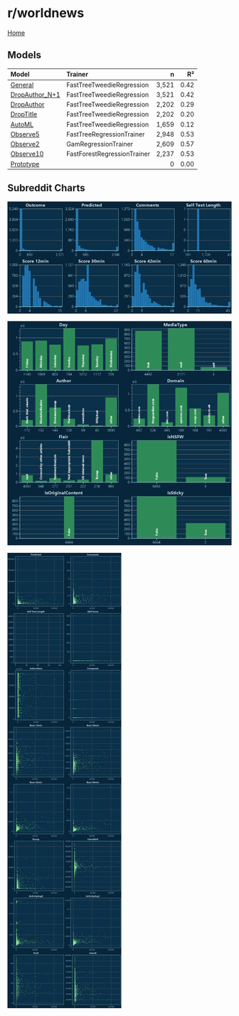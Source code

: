 # r/worldnews

[Home](../index.md)

## Models

|Model|Trainer|n|R²|
|:---|:---|---:|---:|
|[General](models/guess_worldnews_General.md)|FastTreeTweedieRegression|3,521|0.42|
|[DropAuthor_N+1](models/guess_worldnews_DropAuthor_N+1.md)|FastTreeTweedieRegression|3,521|0.42|
|[DropAuthor](models/guess_worldnews_DropAuthor.md)|FastTreeTweedieRegression|2,202|0.29|
|[DropTitle](models/guess_worldnews_DropTitle.md)|FastTreeTweedieRegression|2,202|0.20|
|[AutoML](models/guess_worldnews_AutoML.md)|FastTreeTweedieRegression|1,659|0.12|
|[Observe5](models/guess_worldnews_Observe5.md)|FastTreeRegressionTrainer|2,948|0.53|
|[Observe2](models/guess_worldnews_Observe2.md)|GamRegressionTrainer|2,609|0.57|
|[Observe10](models/guess_worldnews_Observe10.md)|FastForestRegressionTrainer|2,237|0.53|
|[Prototype](models/guess_worldnews_Prototype.md)||0|0.00|

## Subreddit Charts

![r/worldnews Distributions](../images/guess_worldnews_Distributions.png "r/worldnews Distributions")

![r/worldnews Categorical](../images/guess_worldnews_Catagorical.png "r/worldnews Categorical")

![r/worldnews Correlation](../images/guess_worldnews_Correlations.png "r/worldnews Correlation")

